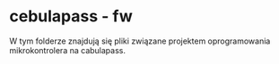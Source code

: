 # cebulapass - fw

W tym folderze znajdują się pliki związane projektem oprogramowania mikrokontrolera na cabulapass.

